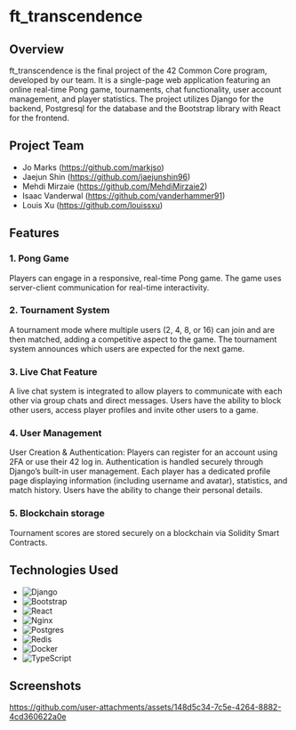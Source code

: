 # ft_transcendence
## Overview
ft_transcendence is the final project of the 42 Common Core program, developed by our team. It is a single-page web application featuring an online real-time Pong game, tournaments, chat functionality, user account management, and player statistics. The project utilizes Django for the backend, Postgresql for the database and the Bootstrap library with React for the frontend.

## Project Team
* Jo Marks (https://github.com/markjso)
* Jaejun Shin (https://github.com/jaejunshin96)
* Mehdi Mirzaie (https://github.com/MehdiMirzaie2)
* Isaac Vanderwal (https://github.com/vanderhammer91)
* Louis Xu (https://github.com/louissxu)

## Features
### 1. Pong Game
Players can engage in a responsive, real-time Pong game. The game uses server-client communication for real-time interactivity.

### 2. Tournament System
A tournament mode where multiple users (2, 4, 8, or 16) can join and are then matched, adding a competitive aspect to the game. The tournament system announces which users are expected for the next game.

### 3. Live Chat Feature
A live chat system is integrated to allow players to communicate with each other via group chats and direct messages. Users have the ability to block other users, access player profiles and  invite other users to a game.

### 4. User Management
User Creation & Authentication: Players can register for an account using 2FA or use their 42 log in. Authentication is handled securely through Django’s built-in user management. Each player has a dedicated profile page displaying information (including username and avatar), statistics, and match history. Users have the ability to change their personal details.

### 5. Blockchain storage
Tournament scores are stored securely on a blockchain via Solidity Smart Contracts.

## Technologies Used
* ![Django](https://img.shields.io/badge/django-%23092E20.svg?style=for-the-badge&logo=django&logoColor=white)
* ![Bootstrap](https://img.shields.io/badge/bootstrap-%238511FA.svg?style=for-the-badge&logo=bootstrap&logoColor=white)
* ![React](https://img.shields.io/badge/react-%2320232a.svg?style=for-the-badge&logo=react&logoColor=%2361DAFB)
* ![Nginx](https://img.shields.io/badge/nginx-%23009639.svg?style=for-the-badge&logo=nginx&logoColor=white)
* ![Postgres](https://img.shields.io/badge/postgres-%23316192.svg?style=for-the-badge&logo=postgresql&logoColor=white)
* ![Redis](https://img.shields.io/badge/redis-%23DD0031.svg?style=for-the-badge&logo=redis&logoColor=white)
* ![Docker](https://img.shields.io/badge/docker-%230db7ed.svg?style=for-the-badge&logo=docker&logoColor=white)
* ![TypeScript](https://img.shields.io/badge/typescript-%23007ACC.svg?style=for-the-badge&logo=typescript&logoColor=white)

## Screenshots
https://github.com/user-attachments/assets/148d5c34-7c5e-4264-8882-4cd360622a0e

